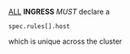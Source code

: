 [ALL](/pseudocode/README.md#ALL)  **INGRESS** _MUST_ declare a
```
spec.rules[].host
```
which is unique across the cluster